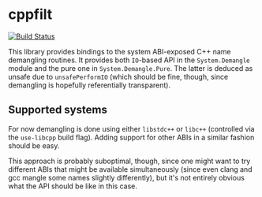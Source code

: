 # cppfilt

[![Build Status](https://travis-ci.org/0xd34df00d/cppfilt.svg?branch=master)](https://travis-ci.org/0xd34df00d/cppfilt)

This library provides bindings to the system ABI-exposed C++ name demangling
routines. It provides both `IO`-based API in the `System.Demangle` module
and the pure one in `System.Demangle.Pure`. The latter is deduced as unsafe
due to `unsafePerformIO` (which should be fine, though, since demangling is
hopefully referentially transparent).


## Supported systems

For now demangling is done using either `libstdc++` or `libc++` (controlled
via the `use-libcpp` build flag). Adding support for other ABIs in a similar
fashion should be easy.

This approach is probably suboptimal, though, since one might want to try
different ABIs that might be available simultaneously (since even clang and
gcc mangle some names slightly differently), but it's not entirely obvious
what the API should be like in this case.
